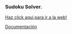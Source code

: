 ### Sudoku Solver.

[Haz click aqui para ir a la web!](https://carlosdiezsudoku.streamlit.app/)

[Documentación](https://docs.google.com/document/d/1FnKHc-Hu9uRij2FVLIWdaw0bwmHq89e6T_6YZzFGzzQ/edit?usp=sharing)
